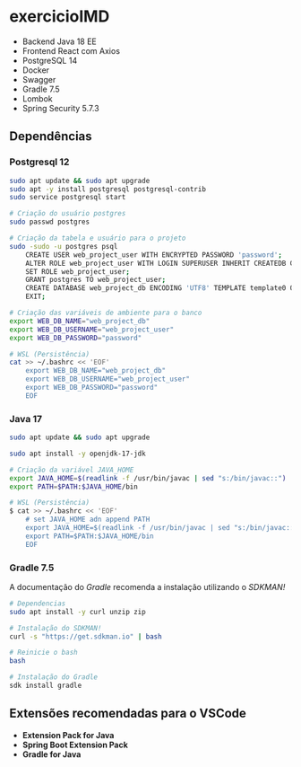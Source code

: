 # exercicioIMD

* Backend Java 18 EE
* Frontend React com Axios
* PostgreSQL 14
* Docker
* Swagger
* Gradle 7.5
* Lombok
* Spring Security 5.7.3
## Dependências

### Postgresql 12
```sh
sudo apt update && sudo apt upgrade
sudo apt -y install postgresql postgresql-contrib
sudo service postgresql start

# Criação do usuário postgres
sudo passwd postgres

# Criação da tabela e usuário para o projeto
sudo -sudo -u postgres psql
    CREATE USER web_project_user WITH ENCRYPTED PASSWORD 'password';
    ALTER ROLE web_project_user WITH LOGIN SUPERUSER INHERIT CREATEDB CREATEROLE REPLICATION;
    SET ROLE web_project_user;
    GRANT postgres TO web_project_user;
    CREATE DATABASE web_project_db ENCODING 'UTF8' TEMPLATE template0 OWNER web_project_user;
    EXIT;

# Criação das variáveis de ambiente para o banco 
export WEB_DB_NAME="web_project_db"
export WEB_DB_USERNAME="web_project_user"
export WEB_DB_PASSWORD="password"

# WSL (Persistência)
cat >> ~/.bashrc << 'EOF'
    export WEB_DB_NAME="web_project_db"
    export WEB_DB_USERNAME="web_project_user"
    export WEB_DB_PASSWORD="password"
    EOF
```

### Java 17
```sh
sudo apt update && sudo apt upgrade

sudo apt install -y openjdk-17-jdk

# Criação da variável JAVA_HOME
export JAVA_HOME=$(readlink -f /usr/bin/javac | sed "s:/bin/javac::")
export PATH=$PATH:$JAVA_HOME/bin

# WSL (Persistência)
$ cat >> ~/.bashrc << 'EOF'
    # set JAVA_HOME adn append PATH
    export JAVA_HOME=$(readlink -f /usr/bin/javac | sed "s:/bin/javac::")
    export PATH=$PATH:$JAVA_HOME/bin
    EOF
```

### Gradle 7.5

A documentação do _Gradle_ recomenda a instalação utilizando o _SDKMAN!_

```sh
# Dependencias
sudo apt install -y curl unzip zip

# Instalação do SDKMAN!
curl -s "https://get.sdkman.io" | bash

# Reinicie o bash
bash

# Instalação do Gradle
sdk install gradle
```

## Extensões recomendadas para o VSCode

* **Extension Pack for Java**
* **Spring Boot Extension Pack**
* **Gradle for Java**